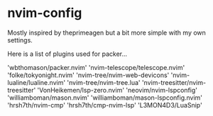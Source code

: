 # nvim-config
Mostly inspired by theprimeagen but a bit more simple with my own settings.

Here is a list of plugins used for packer...

 'wbthomason/packer.nvim'
 'nvim-telescope/telescope.nvim'
 'folke/tokyonight.nvim'
 'nvim-tree/nvim-web-devicons' 
 'nvim-lualine/lualine.nvim'
 'nvim-tree/nvim-tree.lua'
 'nvim-treesitter/nvim-treesitter'
 'VonHeikemen/lsp-zero.nvim'
 'neovim/nvim-lspconfig'
 'williamboman/mason.nvim'
 'williamboman/mason-lspconfig.nvim'
 'hrsh7th/nvim-cmp'
 'hrsh7th/cmp-nvim-lsp'
 'L3MON4D3/LuaSnip'
